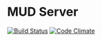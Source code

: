 MUD Server
===

[![Build Status](http://img.shields.io/travis/TiuTalk/mud.svg?style=flat-square)](https://travis-ci.org/TiuTalk/mud)
[![Code Climate](http://img.shields.io/codeclimate/github/TiuTalk/mud.svg?style=flat-square)](https://codeclimate.com/github/TiuTalk/mud)

